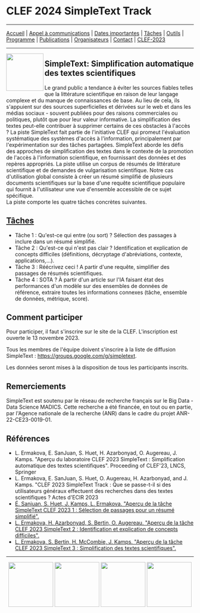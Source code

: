 # CLEF 2024 SimpleText Track

---

[Accueil](./) | [Appel à communications](./CFP) | [Dates importantes](./dates) | [Tâches](./tasks)  | [Outils](./tools)  | [Programme](./program) | [Publications](./publications) | [Organisateurs](./organizers) | [Contact](./contact) | [CLEF-2023](https://simpletext-project.com/2023/clef/)

---

<img align="left" src="https://github.com/simpletext-madics/2021/blob/main/clef/simpletext-logo-blue.png?raw=true" width="100"/>  

## SimpleText: Simplification automatique des textes scientifiques

Le grand public a tendance à éviter les sources fiables telles que la littérature scientifique en raison de leur langage complexe et du manque de connaissances de base. Au lieu de cela, ils s'appuient sur des sources superficielles et dérivées sur le web et dans les médias sociaux - souvent publiées pour des raisons commerciales ou politiques, plutôt que pour leur valeur informative. La simplification des textes peut-elle contribuer à supprimer certains de ces obstacles à l'accès ? La piste SimpleText fait partie de l'initiative CLEF qui promeut l'évaluation systématique des systèmes d'accès à l'information, principalement par l'expérimentation sur des tâches partagées. SimpleText aborde les défis des approches de simplification des textes dans le contexte de la promotion de l'accès à l'information scientifique, en fournissant des données et des repères appropriés. La piste utilise un corpus de résumés de littérature scientifique et de demandes de vulgarisation scientifique. Notre cas d'utilisation global consiste à créer un résumé simplifié de plusieurs documents scientifiques sur la base d'une requête scientifique populaire qui fournit à l'utilisateur une vue d'ensemble accessible de ce sujet spécifique.  
La piste comporte les quatre tâches concrètes suivantes.
 
## [Tâches](./tasks)
- Tâche 1 : Qu'est-ce qui entre (ou sort) ? Sélection des passages à inclure dans un résumé simplifié.
- Tâche 2 : Qu'est-ce qui n'est pas clair ? Identification et explication de concepts difficiles (définitions, décryptage d'abréviations, contexte, applications,...).
- Tâche 3 : Réécrivez ceci ! A partir d'une requête, simplifier des passages de résumés scientifiques.
- Tâche 4 : SOTA ? À partir d'un article sur l'IA faisant état des performances d'un modèle sur des ensembles de données de référence, extraire toutes les informations connexes (tâche, ensemble de données, métrique, score).

## Comment participer
Pour participer, il faut s'inscrire sur le site de la CLEF. L'inscription est ouverte le 13 novembre 2023.

Tous les membres de l'équipe doivent s'inscrire à la liste de diffusion SimpleText : https://groups.google.com/g/simpletext. 

Les données seront mises à la disposition de tous les participants inscrits.

## Remerciements  

SimpleText est soutenu par le réseau de recherche français sur le Big Data - Data Science MADICS. Cette recherche a été financée, en tout ou en partie, par l'Agence nationale de la recherche (ANR) dans le cadre du projet ANR-22-CE23-0019-01.

## Références  

- L. Ermakova, E. SanJuan, S. Huet, H. Azarbonyad, O. Augereau, J. Kamps. "Aperçu du laboratoire CLEF 2023 SimpleText : Simplification automatique des textes scientifiques". Proceeding of CLEF'23, LNCS, Springer
- L. Ermakova, E. SanJuan, S. Huet, O. Augereau, H. Azarbonyad, and J. Kamps. "CLEF 2023 SimpleText Track : Que se passe-t-il si des utilisateurs généraux effectuent des recherches dans des textes scientifiques ? Actes d'ECIR 2023
- [É. Sanjuan, S. Huet, J. Kamps, L. Ermakova. "Aperçu de la tâche SimpleText CLEF 2023 1 : Sélection de passages pour un résumé simplifié".](https://www.dei.unipd.it/~faggioli/temp/CLEF2023-proceedings/paper-238.pdf)
- [L. Ermakova, H. Azarbonyad, S. Bertin, O. Augereau. "Aperçu de la tâche CLEF 2023 SimpleText 2 : Identification et explication de concepts difficiles".](https://www.dei.unipd.it/~faggioli/temp/CLEF2023-proceedings/paper-239.pdf)
- [L. Ermakova, S. Bertin, H. McCombie, J. Kamps. "Aperçu de la tâche CLEF 2023 SimpleText 3 : Simplification des textes scientifiques".](https://www.dei.unipd.it/~faggioli/temp/CLEF2023-proceedings/paper-240.pdf)

---


<div align="center">
 <a href="https://anr.fr/Projet-ANR-22-CE23-0019"><img src="img/ANR-logo-2021-complet.jpg" height="120"></a> <a href="https://www.madics.fr/actions/simpletext/"><img src="img/Logo-CNRS-MaDICS.jpg" height="120"></a> <a href="https://www.clef-initiative.eu/"><img src="img/clef-logo.png" height="120"></a> <a href="https://clef2024.clef-initiative.eu/"><img src="img/clef2024.png" height="120"></a>
</div>
